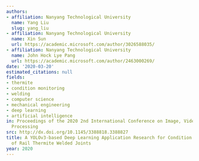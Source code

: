 ```yaml
---
authors:
- affiliation: Nanyang Technological University
  name: Yang Liu
  slug: yang_liu
- affiliation: Nanyang Technological University
  name: Xin Sun
  url: https://academic.microsoft.com/author/3026588035/
- affiliation: Nanyang Technological University
  name: John Hock Lye Pang
  url: https://academic.microsoft.com/author/2463000269/
date: '2020-03-20'
estimated_citations: null
fields:
- thermite
- condition monitoring
- welding
- computer science
- mechanical engineering
- deep learning
- artificial intelligence
in: Proceedings of the 2020 2nd International Conference on Image, Video and Signal
  Processing
src: http://dx.doi.org/10.1145/3388818.3388827
title: A YOLOv3-based Deep Learning Application Research for Condition Monitoring
  of Rail Thermite Welded Joints
year: 2020
---
```

